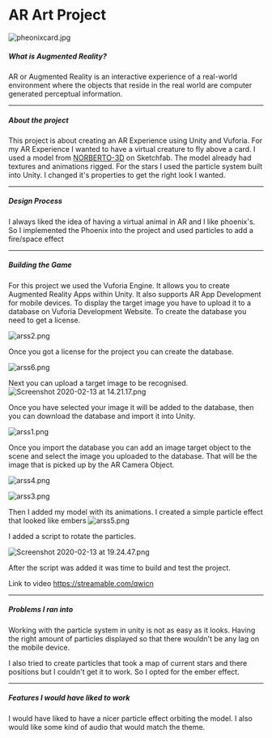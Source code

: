 # AR Art Project

![pheonixcard.jpg](https://www.dropbox.com/s/6t4lvcc0zchqtsf/pheonixcard.jpg?dl=0&raw=1)

##### What is Augmented Reality?
AR or Augmented Reality is an interactive experience of a real-world environment where the objects that reside in the real world are computer generated perceptual information. 

--------------------------------------

##### About the project
This project is about creating an AR Experience using Unity and Vuforia.
For my AR Experience I wanted to have a virtual creature to fly above a card.
I used a model from [NORBERTO-3D](https://sketchfab.com/3d-models/phoenix-bird-844ba0cf144a413ea92c779f18912042) on Sketchfab. The model already had textures and animations rigged. 
For the stars I used the particle system built into Unity. I changed it's properties to get the right look I wanted. 

--------------------------------------

##### Design Process
I always liked the idea of having a virtual animal in AR and I like phoenix's. So I implemented the Phoenix into the project and used particles to add a fire/space effect

--------------------------------------

##### Building the Game

For this project we used the Vuforia Engine. It allows you to create Augmented Reality Apps within Unity. It also supports AR App Development for mobile devices.
To display the target image you have to upload it to a database on Vuforia Development Website. To create the database you need to get a license.

![arss2.png](https://www.dropbox.com/s/s4fc9dpqj4wb9ns/arss2.png?dl=0&raw=1)

Once you got a license for the project you can create the database.

![arss6.png](https://www.dropbox.com/s/qcibo26otheda42/arss6.png?dl=0&raw=1)

Next you can upload a target image to be recognised.![Screenshot 2020-02-13 at 14.21.17.png](https://www.dropbox.com/s/lnr428oklub0gpr/Screenshot%202020-02-13%20at%2014.21.17.png?dl=0&raw=1)

Once you have selected your image it will be added to the database, then you can download the database and import it into Unity.

![arss1.png](https://www.dropbox.com/s/drz6bih5tpsq5vs/arss1.png?dl=0&raw=1)

Once you import the database you can add an image target object to the scene and select the image you uploaded to the database. That will be the image that is picked up by the AR Camera Object. 

![arss4.png](https://www.dropbox.com/s/gm1wwse6easdv22/arss4.png?dl=0&raw=1)

![arss3.png](https://www.dropbox.com/s/amw9yemcr3p6klj/arss3.png?dl=0&raw=1)

Then I added my model with its animations. I created a simple particle effect that looked like embers
![arss5.png](https://www.dropbox.com/s/k2icj2ed1payxwa/arss5.png?dl=0&raw=1)

I added a script to rotate the particles.

![Screenshot 2020-02-13 at 19.24.47.png](https://www.dropbox.com/s/7q9q1pd5ge24e5z/Screenshot%202020-02-13%20at%2019.24.47.png?dl=0&raw=1)

After the script was added it was time to build and test the project.

Link to video 
https://streamable.com/qwicn


--------------------------------------

##### Problems I ran into

Working with the particle system in unity is not as easy as it looks. Having the right amount of particles displayed so that there wouldn't be any lag on the mobile device.

I also tried to create particles that took a map of current stars and there positions but I couldn't get it to work. So I opted for the ember effect.

--------------------------------------

##### Features I would have liked to work

I would have liked to have a nicer particle effect orbiting the model.
I also would like some kind of audio that would match the theme.

